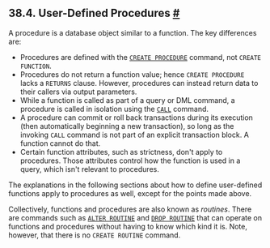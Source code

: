 ## 38.4. User-Defined Procedures [#](#XPROC)

A procedure is a database object similar to a function. The key differences are:

* Procedures are defined with the [`CREATE PROCEDURE`](sql-createprocedure "CREATE PROCEDURE") command, not `CREATE FUNCTION`.
* Procedures do not return a function value; hence `CREATE PROCEDURE` lacks a `RETURNS` clause. However, procedures can instead return data to their callers via output parameters.
* While a function is called as part of a query or DML command, a procedure is called in isolation using the [`CALL`](sql-call "CALL") command.
* A procedure can commit or roll back transactions during its execution (then automatically beginning a new transaction), so long as the invoking `CALL` command is not part of an explicit transaction block. A function cannot do that.
* Certain function attributes, such as strictness, don't apply to procedures. Those attributes control how the function is used in a query, which isn't relevant to procedures.

The explanations in the following sections about how to define user-defined functions apply to procedures as well, except for the points made above.

Collectively, functions and procedures are also known as *routines*. There are commands such as [`ALTER ROUTINE`](sql-alterroutine "ALTER ROUTINE") and [`DROP ROUTINE`](sql-droproutine "DROP ROUTINE") that can operate on functions and procedures without having to know which kind it is. Note, however, that there is no `CREATE ROUTINE` command.